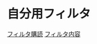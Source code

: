 # 自分用フィルタ
[フィルタ購読](abp:subscribe?location=https://raw.githubusercontent.com/necokan/filter/main/yahoo_auction.txt) 
[フィルタ内容](https://github.com/necokan/filter/raw/main/yahoo_auction.txt)
